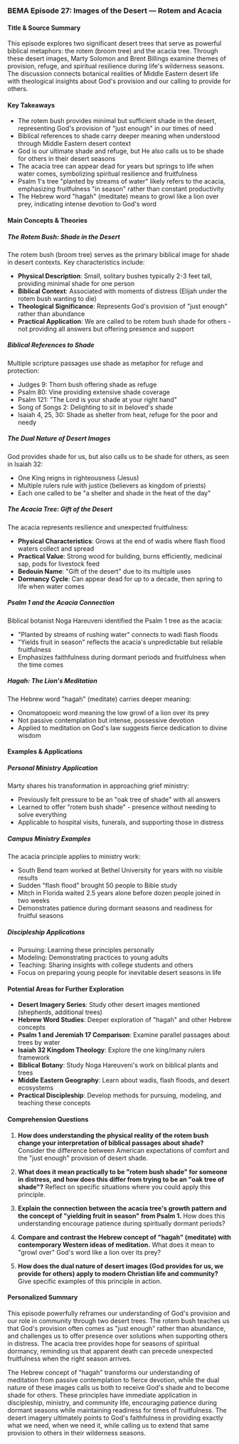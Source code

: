 ### BEMA Episode 27: Images of the Desert — Rotem and Acacia

#### Title & Source Summary

This episode explores two significant desert trees that serve as powerful biblical metaphors: the rotem (broom tree) and the acacia tree. Through these desert images, Marty Solomon and Brent Billings examine themes of provision, refuge, and spiritual resilience during life's wilderness seasons. The discussion connects botanical realities of Middle Eastern desert life with theological insights about God's provision and our calling to provide for others.

#### Key Takeaways

- The rotem bush provides minimal but sufficient shade in the desert, representing God's provision of "just enough" in our times of need
- Biblical references to shade carry deeper meaning when understood through Middle Eastern desert context
- God is our ultimate shade and refuge, but He also calls us to be shade for others in their desert seasons
- The acacia tree can appear dead for years but springs to life when water comes, symbolizing spiritual resilience and fruitfulness
- Psalm 1's tree "planted by streams of water" likely refers to the acacia, emphasizing fruitfulness "in season" rather than constant productivity
- The Hebrew word "hagah" (meditate) means to growl like a lion over prey, indicating intense devotion to God's word

#### Main Concepts & Theories

##### The Rotem Bush: Shade in the Desert

The rotem bush (broom tree) serves as the primary biblical image for shade in desert contexts. Key characteristics include:

- **Physical Description**: Small, solitary bushes typically 2-3 feet tall, providing minimal shade for one person
- **Biblical Context**: Associated with moments of distress (Elijah under the rotem bush wanting to die)
- **Theological Significance**: Represents God's provision of "just enough" rather than abundance
- **Practical Application**: We are called to be rotem bush shade for others - not providing all answers but offering presence and support

##### Biblical References to Shade

Multiple scripture passages use shade as metaphor for refuge and protection:
- Judges 9: Thorn bush offering shade as refuge
- Psalm 80: Vine providing extensive shade coverage
- Psalm 121: "The Lord is your shade at your right hand"
- Song of Songs 2: Delighting to sit in beloved's shade
- Isaiah 4, 25, 30: Shade as shelter from heat, refuge for the poor and needy

##### The Dual Nature of Desert Images

God provides shade for us, but also calls us to be shade for others, as seen in Isaiah 32:
- One King reigns in righteousness (Jesus)
- Multiple rulers rule with justice (believers as kingdom of priests)
- Each one called to be "a shelter and shade in the heat of the day"

##### The Acacia Tree: Gift of the Desert

The acacia represents resilience and unexpected fruitfulness:

- **Physical Characteristics**: Grows at the end of wadis where flash flood waters collect and spread
- **Practical Value**: Strong wood for building, burns efficiently, medicinal sap, pods for livestock feed
- **Bedouin Name**: "Gift of the desert" due to its multiple uses
- **Dormancy Cycle**: Can appear dead for up to a decade, then spring to life when water comes

##### Psalm 1 and the Acacia Connection

Biblical botanist Noga Hareuveni identified the Psalm 1 tree as the acacia:
- "Planted by streams of rushing water" connects to wadi flash floods
- "Yields fruit in season" reflects the acacia's unpredictable but reliable fruitfulness
- Emphasizes faithfulness during dormant periods and fruitfulness when the time comes

##### Hagah: The Lion's Meditation

The Hebrew word "hagah" (meditate) carries deeper meaning:
- Onomatopoeic word meaning the low growl of a lion over its prey
- Not passive contemplation but intense, possessive devotion
- Applied to meditation on God's law suggests fierce dedication to divine wisdom

#### Examples & Applications

##### Personal Ministry Application

Marty shares his transformation in approaching grief ministry:
- Previously felt pressure to be an "oak tree of shade" with all answers
- Learned to offer "rotem bush shade" - presence without needing to solve everything
- Applicable to hospital visits, funerals, and supporting those in distress

##### Campus Ministry Examples

The acacia principle applies to ministry work:
- South Bend team worked at Bethel University for years with no visible results
- Sudden "flash flood" brought 50 people to Bible study
- Mitch in Florida waited 2.5 years alone before dozen people joined in two weeks
- Demonstrates patience during dormant seasons and readiness for fruitful seasons

##### Discipleship Applications

- Pursuing: Learning these principles personally
- Modeling: Demonstrating practices to young adults
- Teaching: Sharing insights with college students and others
- Focus on preparing young people for inevitable desert seasons in life

#### Potential Areas for Further Exploration

- **Desert Imagery Series**: Study other desert images mentioned (shepherds, additional trees)
- **Hebrew Word Studies**: Deeper exploration of "hagah" and other Hebrew concepts
- **Psalm 1 and Jeremiah 17 Comparison**: Examine parallel passages about trees by water
- **Isaiah 32 Kingdom Theology**: Explore the one king/many rulers framework
- **Biblical Botany**: Study Noga Hareuveni's work on biblical plants and trees
- **Middle Eastern Geography**: Learn about wadis, flash floods, and desert ecosystems
- **Practical Discipleship**: Develop methods for pursuing, modeling, and teaching these concepts

#### Comprehension Questions

1. **How does understanding the physical reality of the rotem bush change your interpretation of biblical passages about shade?** Consider the difference between American expectations of comfort and the "just enough" provision of desert shade.

2. **What does it mean practically to be "rotem bush shade" for someone in distress, and how does this differ from trying to be an "oak tree of shade"?** Reflect on specific situations where you could apply this principle.

3. **Explain the connection between the acacia tree's growth pattern and the concept of "yielding fruit in season" from Psalm 1.** How does this understanding encourage patience during spiritually dormant periods?

4. **Compare and contrast the Hebrew concept of "hagah" (meditate) with contemporary Western ideas of meditation.** What does it mean to "growl over" God's word like a lion over its prey?

5. **How does the dual nature of desert images (God provides for us, we provide for others) apply to modern Christian life and community?** Give specific examples of this principle in action.

#### Personalized Summary

This episode powerfully reframes our understanding of God's provision and our role in community through two desert trees. The rotem bush teaches us that God's provision often comes as "just enough" rather than abundance, and challenges us to offer presence over solutions when supporting others in distress. The acacia tree provides hope for seasons of spiritual dormancy, reminding us that apparent death can precede unexpected fruitfulness when the right season arrives.

The Hebrew concept of "hagah" transforms our understanding of meditation from passive contemplation to fierce devotion, while the dual nature of these images calls us both to receive God's shade and to become shade for others. These principles have immediate application in discipleship, ministry, and community life, encouraging patience during dormant seasons while maintaining readiness for times of fruitfulness. The desert imagery ultimately points to God's faithfulness in providing exactly what we need, when we need it, while calling us to extend that same provision to others in their wilderness seasons.
